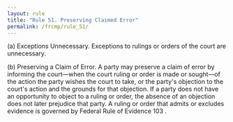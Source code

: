 ```yaml
---
layout: rule
title: "Rule 51. Preserving Claimed Error"
permalink: /frcmp/rule_51/
---
```


(a) Exceptions Unnecessary. Exceptions to rulings or orders of the court are unnecessary.


(b) Preserving a Claim of Error. A party may preserve a claim of error by informing the court—when the court ruling or order is made or sought—of the action the party wishes the court to take, or the party's objection to the court's action and the grounds for that objection. If a party does not have an opportunity to object to a ruling or order, the absence of an objection does not later prejudice that party. A ruling or order that admits or excludes evidence is governed by Federal Rule of Evidence 103 .

